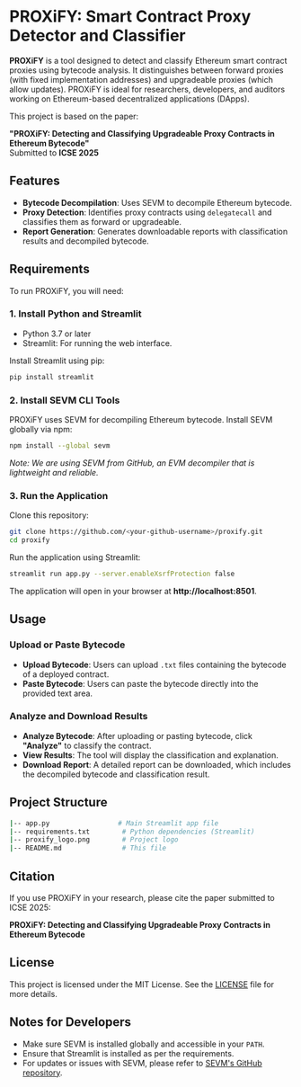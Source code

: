 
# **PROXiFY: Smart Contract Proxy Detector and Classifier**

**PROXiFY** is a tool designed to detect and classify Ethereum smart contract proxies using bytecode analysis. It distinguishes between forward proxies (with fixed implementation addresses) and upgradeable proxies (which allow updates). PROXiFY is ideal for researchers, developers, and auditors working on Ethereum-based decentralized applications (DApps).

This project is based on the paper:

**"PROXiFY: Detecting and Classifying Upgradeable Proxy Contracts in Ethereum Bytecode"**  
Submitted to **ICSE 2025**

## **Features**

- **Bytecode Decompilation**: Uses SEVM to decompile Ethereum bytecode.
- **Proxy Detection**: Identifies proxy contracts using `delegatecall` and classifies them as forward or upgradeable.
- **Report Generation**: Generates downloadable reports with classification results and decompiled bytecode.

## **Requirements**

To run PROXiFY, you will need:

### **1. Install Python and Streamlit**
- Python 3.7 or later
- Streamlit: For running the web interface.

Install Streamlit using pip:

```bash
pip install streamlit
```

### **2. Install SEVM CLI Tools**
PROXiFY uses SEVM for decompiling Ethereum bytecode. Install SEVM globally via npm:

```bash
npm install --global sevm
```

*Note: We are using SEVM from GitHub, an EVM decompiler that is lightweight and reliable.*

### **3. Run the Application**
Clone this repository:

```bash
git clone https://github.com/<your-github-username>/proxify.git
cd proxify
```
Run the application using Streamlit:

```bash
streamlit run app.py --server.enableXsrfProtection false
```

The application will open in your browser at **http://localhost:8501**.

## **Usage**

### **Upload or Paste Bytecode**
- **Upload Bytecode**: Users can upload `.txt` files containing the bytecode of a deployed contract.
- **Paste Bytecode**: Users can paste the bytecode directly into the provided text area.

### **Analyze and Download Results**
- **Analyze Bytecode**: After uploading or pasting bytecode, click **"Analyze"** to classify the contract.
- **View Results**: The tool will display the classification and explanation.
- **Download Report**: A detailed report can be downloaded, which includes the decompiled bytecode and classification result.

## **Project Structure**

```bash
|-- app.py                 # Main Streamlit app file
|-- requirements.txt        # Python dependencies (Streamlit)
|-- proxify_logo.png        # Project logo
|-- README.md               # This file
```

## **Citation**

If you use PROXiFY in your research, please cite the paper submitted to ICSE 2025:

**PROXiFY: Detecting and Classifying Upgradeable Proxy Contracts in Ethereum Bytecode**

## **License**

This project is licensed under the MIT License. See the [LICENSE](./LICENSE) file for more details.

## **Notes for Developers**

- Make sure SEVM is installed globally and accessible in your `PATH`.
- Ensure that Streamlit is installed as per the requirements.
- For updates or issues with SEVM, please refer to [SEVM's GitHub repository](https://github.com/<sevm-repo-link>).
